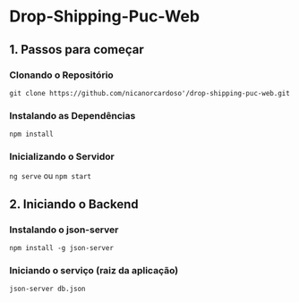 # Drop-Shipping-Puc-Web

## 1. Passos para começar

### Clonando o Repositório

`git clone https://github.com/nicanorcardoso'/drop-shipping-puc-web.git`

### Instalando as Dependências

`npm install`

### Inicializando o Servidor

`ng serve` ou `npm start`

## 2. Iniciando o Backend

### Instalando o json-server

`npm install -g json-server`

### Iniciando o serviço (raiz da aplicação)

`json-server db.json`

